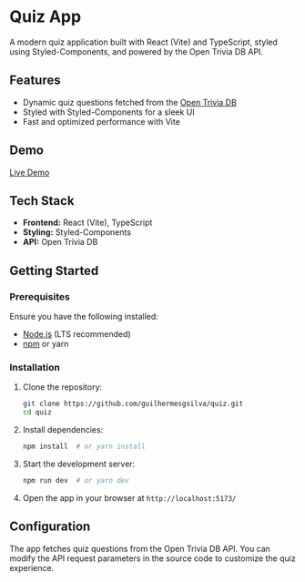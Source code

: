 # Quiz App

A modern quiz application built with React (Vite) and TypeScript, styled using Styled-Components, and powered by the Open Trivia DB API.

## Features
- Dynamic quiz questions fetched from the [Open Trivia DB](https://opentdb.com/)
- Styled with Styled-Components for a sleek UI
- Fast and optimized performance with Vite

## Demo

[Live Demo](https://guilhermesgsilva.github.io/quiz/)

## Tech Stack
- **Frontend:** React (Vite), TypeScript
- **Styling:** Styled-Components
- **API:** Open Trivia DB

## Getting Started

### Prerequisites
Ensure you have the following installed:
- [Node.js](https://nodejs.org/) (LTS recommended)
- [npm](https://www.npmjs.com/) or yarn

### Installation

1. Clone the repository:
   ```sh
   git clone https://github.com/guilhermesgsilva/quiz.git
   cd quiz
   ```

2. Install dependencies:
   ```sh
   npm install  # or yarn install
   ```

3. Start the development server:
   ```sh
   npm run dev  # or yarn dev
   ```

4. Open the app in your browser at `http://localhost:5173/`

## Configuration
The app fetches quiz questions from the Open Trivia DB API. You can modify the API request parameters in the source code to customize the quiz experience.
